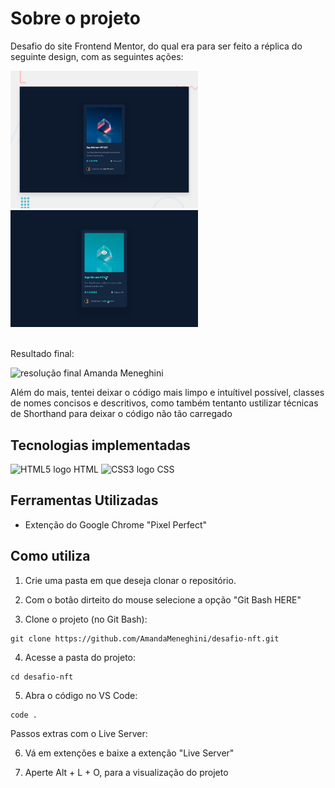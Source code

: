 # Sobre o projeto

<a src="https://www.frontendmentor.io/challenges/nft-preview-card-component-SbdUL_w0U" alt="Link da página do desafio">Desafio do site Frontend Mentor</a>, do qual era para ser feito a réplica do seguinte design, com as seguintes ações:

<img src="./src/design/desktop-preview.jpg" width="300px">
<img src="./src/design/active-states.jpg" width="300px">

<br>Resultado final:

<img width="500px" src="./src/design/resolution-gif/my-gif.gif" alt="resolução final Amanda Meneghini">

Além do mais, tentei deixar o código mais limpo e intuítivel possível, classes de nomes concisos e descritivos, como também tentanto ustilizar técnicas de Shorthand para deixar o código não tão carregado

## Tecnologias implementadas

<img width="48" alt="HTML5 logo" src="https://upload.wikimedia.org/wikipedia/commons/thumb/3/38/HTML5_Badge.svg/512px-HTML5_Badge.svg.png"> HTML 
<img width="48" alt="CSS3 logo" src="https://upload.wikimedia.org/wikipedia/commons/thumb/6/62/CSS3_logo.svg/512px-CSS3_logo.svg.png"> CSS

## Ferramentas Utilizadas

- Extenção do Google Chrome "Pixel Perfect" 

## Como utiliza

1. Crie uma pasta em que deseja clonar o repositório.

2. Com o botão dirteito do mouse selecione a opção "Git Bash HERE"

3. Clone o projeto (no Git Bash):

```
git clone https://github.com/AmandaMeneghini/desafio-nft.git
```

4. Acesse a pasta do projeto:

```
cd desafio-nft
```

5. Abra o código no VS Code:

```
code .
```

Passos extras com o Live Server:

6. Vá em extenções e baixe a extenção "Live Server"

7. Aperte Alt + L + O, para a visualização do projeto

